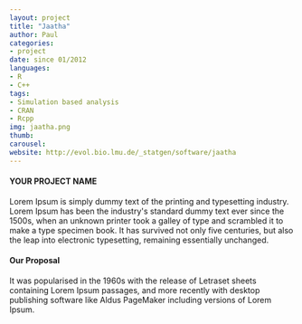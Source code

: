```yaml
---
layout: project
title: "Jaatha"
author: Paul
categories:
- project
date: since 01/2012
languages:
- R
- C++
tags:
- Simulation based analysis
- CRAN
- Rcpp
img: jaatha.png
thumb:
carousel: 
website: http://evol.bio.lmu.de/_statgen/software/jaatha
---
```


#### YOUR PROJECT NAME
Lorem Ipsum is simply dummy text of the printing and typesetting industry. Lorem Ipsum has been the industry's standard dummy text ever since the 1500s, when an unknown printer took a galley of type and scrambled it to make a type specimen book. It has survived not only five centuries, but also the leap into electronic typesetting, remaining essentially unchanged.

#### Our Proposal
It was popularised in the 1960s with the release of Letraset sheets containing Lorem Ipsum passages, and more recently with desktop publishing software like Aldus PageMaker including versions of Lorem Ipsum.
